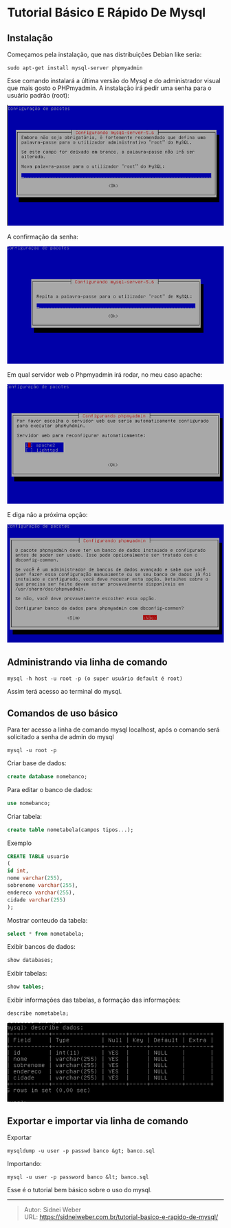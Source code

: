 # Tutorial Básico E Rápido De Mysql


## Instalação

Começamos pela instalação, que nas distribuições Debian like seria:

```shell
sudo apt-get install mysql-server phpmyadmin
```

Esse comando instalará a última versão do Mysql e do administrador visual que mais gosto o PHPmyadmin. A instalação irá pedir uma senha para o usuário padrão (root):

![mysql &gt;&lt;](/img/uploads/2016/07/Seleção_003.png)

A confirmação da senha:

![mysql &gt;&lt;](/img/uploads/2016/07/Seleção_004.png)

Em qual servidor web o Phpmyadmin irá rodar, no meu caso apache:

![mysql &gt;&lt;](/img/uploads/2016/07/Seleção_005.png)

E diga não a próxima opção:

![mysql &gt;&lt;](/img/uploads/2016/07/Seleção_006.png)

## Administrando via linha de comando

```shell
mysql -h host -u root -p (o super usuário default é root)
```

Assim terá acesso ao terminal do mysql.

## Comandos de uso básico

Para ter acesso a linha de comando mysql localhost, após o comando será solicitado a senha de admin do mysql

```shell
mysql -u root -p
```

Criar base de dados:

```sql
create database nomebanco;
```

Para editar o banco de dados:

```sql
use nomebanco;
```

Criar tabela:

```sql
create table nometabela(campos tipos...);
```

Exemplo

```sql
CREATE TABLE usuario
(
id int,
nome varchar(255),
sobrenome varchar(255),
endereco varchar(255),
cidade varchar(255)
);
```

Mostrar conteudo da tabela:

```sql
select * from nometabela;
```

Exibir bancos de dados:

```sql
show databases;
```

Exibir tabelas:

```sql
show tables;
```

Exibir informações das tabelas, a formação das informações:

```sql
describe nometabela;
```

![mysql &gt;&lt;](/img/uploads/2016/07/Seleção_007.png) 

## Exportar e importar via linha de comando

Exportar

```shell
mysqldump -u user -p passwd banco &gt; banco.sql
```

Importando:

```shell
mysql -u user -p password banco &lt; banco.sql
```

Esse é o tutorial bem básico sobre o uso do mysql.

---

> Autor: Sidnei Weber  
> URL: https://sidneiweber.com.br/tutorial-basico-e-rapido-de-mysql/  

